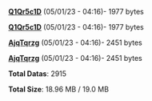 [**Q1Qr5c1D**](/data/Q1Qr5c1D.txt) (05/01/23 - 04:16)- 1977 bytes

[**Q1Qr5c1D**](/data/Q1Qr5c1D.txt) (05/01/23 - 04:16)- 1977 bytes

[**AjqTqrzg**](/data/AjqTqrzg.txt) (05/01/23 - 04:16)- 2451 bytes

[**AjqTqrzg**](/data/AjqTqrzg.txt) (05/01/23 - 04:16)- 2451 bytes

**Total Datas**: 2915

**Total Size**: 18.96 MB / 19.0 MB